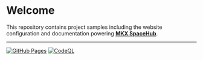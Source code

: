 # Welcome

This repository contains project samples including the website configuration and documentation powering [**MKX SpaceHub**](https://mkeithx.github.io/).


---

[![GitHub Pages](https://github.com/mkeithX/mkeithx.github.io/actions/workflows/deploy.yml/badge.svg)](https://github.com/mkeithX/mkeithx.github.io/actions/workflows/deploy.yml)
[![CodeQL](https://github.com/mkeithX/mkeithx.github.io/actions/workflows/codeql.yml/badge.svg)](https://github.com/mkeithX/mkeithx.github.io/actions/workflows/codeql.yml)

<!-- 
Give this project a __[star⭐](https://github.com/mkeithX/mkeithx.github.io)__ -->
